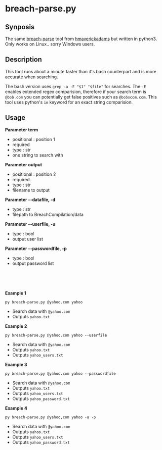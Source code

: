 # breach-parse.py

## Synposis
The same [breach-parse](https://github.com/hmaverickadams/breach-parse) tool from [hmaverickadams](https://github.com/hmaverickadams) but written in python3. Only works on Linux.. sorry Windows users. 

## Description
This tool runs about a minute faster than it's bash counterpart and is more accurate when searching. 

The bash version uses `grep -a -E "$1" "$file"` for searches. The `-E` enables extended regex comparision, therefore if your search term is `@bob.com` you can potentially get false positives such as `@bobscom.com`. This tool uses python's `in` keyword for an exact string comparision. 

## Usage

**Parameter term**
- positional : position 1
- required
- type : str
- one string to search with

**Parameter output**
- positional : position 2
- required
- type : str
- filename to output

**Parameter --datafile, -d**
- type : str
- filepath to BreachCompilation/data

**Parameter --userfile, -u**
- type : bool
- output user list

**Parameter --passwordfile, -p**
- type : bool
- output password list

<br/>
<br/>
<br/>

**Example 1**

`py breach-parse.py @yahoo.com yahoo`

- Search data with `@yahoo.com`
- Outputs `yahoo.txt`


**Example 2**

`py breach-parse.py @yahoo.com yahoo --userfile`

- Search data with `@yahoo.com`
- Outputs `yahoo.txt`
- Outputs `yahoo_users.txt`

**Example 3**

`py breach-parse.py @yahoo.com yahoo --passwordfile`

- Search data with `@yahoo.com`
- Outputs `yahoo.txt`
- Outputs `yahoo_users.txt`
- Outputs `yahoo_password.txt`

**Example 4**

`py breach-parse.py @yahoo,com yahoo -u -p`

- Search data with `@yahoo.com`
- Outputs `yahoo.txt`
- Outputs `yahoo_users.txt`
- Outputs `yahoo_password.txt`
